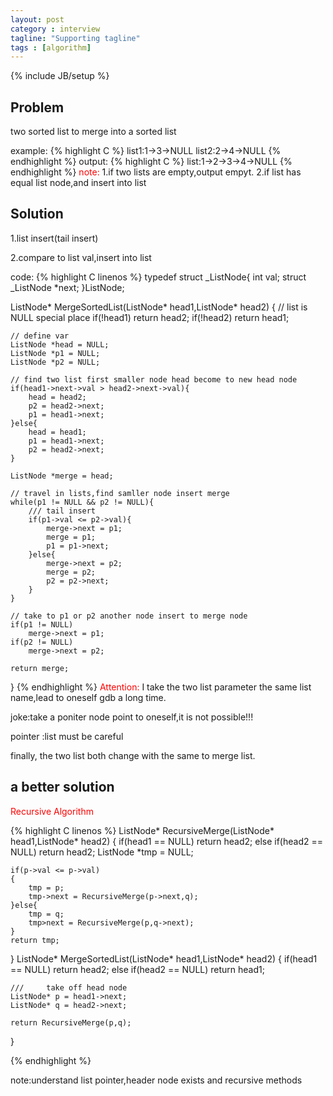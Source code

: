 ```yaml
---
layout: post
category : interview
tagline: "Supporting tagline"
tags : [algorithm]
---
```

{% include JB/setup %}

## Problem
two sorted list to merge into a sorted list

example:
{% highlight C %}
list1:1->3->NULL
list2:2->4->NULL
{% endhighlight %}
output:
{% highlight C %}
list:1->2->3->4->NULL
{% endhighlight %}
<font color="red">note:</font>
1.if two lists are empty,output empyt.
2.if list has equal list  node,and insert into list

## Solution
1.list insert(tail insert)

2.compare to list val,insert into list

code:
{% highlight C linenos %}
typedef struct _ListNode{
	int		val;
	struct _ListNode *next;
}ListNode;

ListNode* MergeSortedList(ListNode* head1,ListNode* head2)
{
	// list is NULL special place
	if(!head1)
		return head2;
	if(!head2)
		return head1;

	// define var
	ListNode *head = NULL;
	ListNode *p1 = NULL;
	ListNode *p2 = NULL;

	// find two list first smaller node head become to new head node
	if(head1->next->val > head2->next->val){
		head = head2;
		p2 = head2->next;
		p1 = head1->next;
	}else{
		head = head1;
		p1 = head1->next;
		p2 = head2->next;
	}

	ListNode *merge = head;

	// travel in lists,find samller node insert merge
	while(p1 != NULL && p2 != NULL){
		/// tail insert
		if(p1->val <= p2->val){
			merge->next = p1;
			merge = p1;
			p1 = p1->next;
		}else{
			merge->next = p2;
			merge = p2;
			p2 = p2->next;
		}
	}

	// take to p1 or p2 another node insert to merge node
	if(p1 != NULL)
		merge->next = p1;
	if(p2 != NULL)
		merge->next = p2;

	return merge;
}
{% endhighlight %}
<font color="red">Attention:</font>
I take the two list parameter the same list name,lead to oneself gdb a long time.

joke:take a  poniter node point to oneself,it is not possible!!!

pointer :list must be careful

finally, the two list both change with the same to merge list.

## a better solution
<font color="red">Recursive Algorithm</font>

{% highlight C linenos %}
ListNode* RecursiveMerge(ListNode* head1,ListNode* head2)
{
	if(head1 == NULL)
		return head2;
	else if(head2 == NULL)
		return head2;
	ListNode *tmp = NULL;

	if(p->val <= p->val)
	{
		tmp = p;
		tmp->next = RecursiveMerge(p->next,q);
	}else{
		tmp = q;
		tmp>next = RecursiveMerge(p,q->next);
	}
	return tmp;

}
ListNode* MergeSortedList(ListNode* head1,ListNode* head2)
{
	if(head1 == NULL)
		return head2;
	else if(head2 == NULL)
		return head1;

	///		take off head node
	ListNode* p = head1->next;
	ListNode* q = head2->next;

	return RecursiveMerge(p,q);
}

{% endhighlight %}

note:understand list pointer,header node exists  and recursive methods


